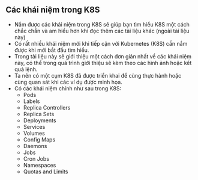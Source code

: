 ## Các khái niệm trong K8S

- Nắm được các khái niệm trong K8S sẽ giúp bạn tìm hiểu K8S một cách chắc chắn và am hiểu hơn khi đọc thêm các tài liệu khác (ngoài tài liệu này)
- Có rất nhiều khái niệm mới khi tiếp cận với Kubernetes (K8S) cần nắm được khi mới bắt đầu tìm hiểu. 
- Trong tài liệu này sẽ giới thiệu một cách đơn giản nhất về các khái niệm này, có thể trong quá trình giới thiệu sẽ kèm theo các hình ảnh hoặc kết quả lệnh.
- Ta nên có một cụm K8S đã được triển khai để cùng thực hành hoặc cùng quan sát khi các ví dụ được minh họa.
- Có các khái niệm chính như sau trong K8S:
  - Pods
  - Labels
  - Replica Controllers
  - Replica Sets
  - Deployments
  - Services
  - Volumes
  - Config Maps
  - Daemons
  - Jobs
  - Cron Jobs
  - Namespaces
  - Quotas and Limits
